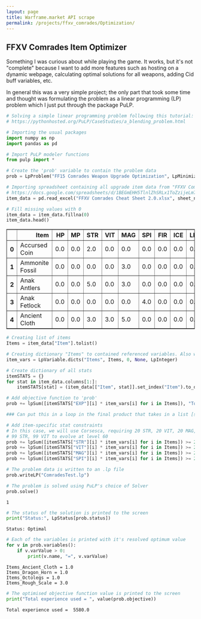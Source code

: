 ```yaml
---
layout: page
title: Warframe.market API scrape
permalink: /projects/ffxv_comrades/Optimization/
---
```


## FFXV Comrades Item Optimizer

Something I was curious about while playing the game. It works, but it's not "complete" because I want to add more features such as hosting on a dynamic webpage, calculating optimal solutions for all weapons, adding Cid buff variables, etc.

In general this was a very simple project; the only part that took some time and thought was formulating the problem as a linear programming (LP) problem which I just put through the package PuLP.


```python
# Solving a simple linear programming problem following this tutorial:
# https://pythonhosted.org/PuLP/CaseStudies/a_blending_problem.html

# Importing the usual packages
import numpy as np
import pandas as pd

# Import PuLP modeler functions
from pulp import *
```


```python
# Create the 'prob' variable to contain the problem data
prob = LpProblem("FF15 Comrades Weapon Upgrade Optimization", LpMinimize)
```


```python
# Importing spreadsheet containing all upgrade item data from "FFXV Comrades Cheat Sheet 2.0"
# https://docs.google.com/spreadsheets/d/1BEGmEHH5TlnlZhSRLx1ToZzijeLm7--jB_QafNSSBCk/edit
item_data = pd.read_excel("FFXV Comrades Cheat Sheet 2.0.xlsx", sheet_name = "Items", header = 0, usecols = "B:N")

# Fill missing values with 0
item_data = item_data.fillna(0)
item_data.head()
```




<div>
<style scoped>
    .dataframe tbody tr th:only-of-type {
        vertical-align: middle;
    }

    .dataframe tbody tr th {
        vertical-align: top;
    }

    .dataframe thead th {
        text-align: right;
    }
</style>
<table border="1" class="dataframe">
  <thead>
    <tr style="text-align: right;">
      <th></th>
      <th>Item</th>
      <th>HP</th>
      <th>MP</th>
      <th>STR</th>
      <th>VIT</th>
      <th>MAG</th>
      <th>SPI</th>
      <th>FIR</th>
      <th>ICE</th>
      <th>LNG</th>
      <th>DRK</th>
      <th>SHT</th>
      <th>EXP</th>
    </tr>
  </thead>
  <tbody>
    <tr>
      <th>0</th>
      <td>Accursed Coin</td>
      <td>0.0</td>
      <td>0.0</td>
      <td>2.0</td>
      <td>0.0</td>
      <td>0.0</td>
      <td>0.0</td>
      <td>0.0</td>
      <td>0.0</td>
      <td>0.0</td>
      <td>0.02</td>
      <td>0.0</td>
      <td>490</td>
    </tr>
    <tr>
      <th>1</th>
      <td>Ammonite Fossil</td>
      <td>0.0</td>
      <td>0.0</td>
      <td>0.0</td>
      <td>0.0</td>
      <td>3.0</td>
      <td>0.0</td>
      <td>0.0</td>
      <td>0.0</td>
      <td>0.0</td>
      <td>0.00</td>
      <td>0.0</td>
      <td>450</td>
    </tr>
    <tr>
      <th>2</th>
      <td>Anak Antlers</td>
      <td>0.0</td>
      <td>0.0</td>
      <td>5.0</td>
      <td>0.0</td>
      <td>3.0</td>
      <td>0.0</td>
      <td>0.0</td>
      <td>0.0</td>
      <td>0.0</td>
      <td>0.00</td>
      <td>0.0</td>
      <td>890</td>
    </tr>
    <tr>
      <th>3</th>
      <td>Anak Fetlock</td>
      <td>0.0</td>
      <td>0.0</td>
      <td>0.0</td>
      <td>0.0</td>
      <td>0.0</td>
      <td>4.0</td>
      <td>0.0</td>
      <td>0.0</td>
      <td>0.0</td>
      <td>0.00</td>
      <td>0.0</td>
      <td>550</td>
    </tr>
    <tr>
      <th>4</th>
      <td>Ancient Cloth</td>
      <td>0.0</td>
      <td>0.0</td>
      <td>3.0</td>
      <td>3.0</td>
      <td>5.0</td>
      <td>0.0</td>
      <td>0.0</td>
      <td>0.0</td>
      <td>0.0</td>
      <td>0.00</td>
      <td>0.0</td>
      <td>860</td>
    </tr>
  </tbody>
</table>
</div>




```python
# Creating list of items
Items = item_data["Item"].tolist()

# Creating dictionary "Items" to contained referenced variables. Also we can only have integer amounts of items used.
item_vars = LpVariable.dicts("Items", Items, 0, None, LpInteger)
```


```python
# Create dictionary of all stats
itemSTATS = {}
for stat in item_data.columns[1:]:
    itemSTATS[stat] = (item_data[["Item", stat]].set_index("Item").to_dict()[stat])
```


```python
# Add objective function to 'prob'
prob += lpSum([itemSTATS["EXP"][i] * item_vars[i] for i in Items]), "Total experience used"
```


```python
### Can put this in a loop in the final product that takes in a list [str, vit, ..., sht, exp]

# Add item-specific stat constraints
# In this case, we will use Corsesca, requiring 20 STR, 20 VIT, 20 MAG, 20 SPI to evolve at level 30 &
# 99 STR, 99 VIT to evolve at level 60
prob += lpSum([itemSTATS["STR"][i] * item_vars[i] for i in Items]) >= 20.0, "StrengthRequirement"
prob += lpSum([itemSTATS["VIT"][i] * item_vars[i] for i in Items]) >= 20.0, "VitalityRequirement"
prob += lpSum([itemSTATS["MAG"][i] * item_vars[i] for i in Items]) >= 20.0, "MagicRequirement"
prob += lpSum([itemSTATS["SPI"][i] * item_vars[i] for i in Items]) >= 20.0, "SpiritRequirement"
```


```python
# The problem data is written to an .lp file
prob.writeLP("ComradesTest.lp")
```


```python
# The problem is solved using PuLP's choice of Solver
prob.solve()
```




    1




```python
# The status of the solution is printed to the screen
print("Status:", LpStatus[prob.status])
```

    Status: Optimal
    


```python
# Each of the variables is printed with it's resolved optimum value
for v in prob.variables():
    if v.varValue > 0:
        print(v.name, "=", v.varValue)
```

    Items_Ancient_Cloth = 1.0
    Items_Dragon_Horn = 1.0
    Items_Octolegs = 1.0
    Items_Rough_Scale = 3.0
    


```python
# The optimised objective function value is printed to the screen
print("Total experience used = ", value(prob.objective))
```

    Total experience used =  5580.0
    
